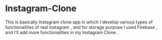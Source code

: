 # Instagram-Clone
This is basically  Instagram clone app in which I develop various types of functionalities of real instagram , and for storage purpose I used Firebase , and I'll add more functionalities in my Instagram Clone .

